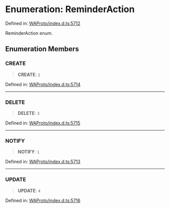 # Enumeration: ReminderAction

Defined in: [WAProto/index.d.ts:5712](https://github.com/Fokusdotid/Baileys/blob/c2e37a764497a58082d1525ba2f083f341e3eefa/WAProto/index.d.ts#L5712)

ReminderAction enum.

## Enumeration Members

### CREATE

> **CREATE**: `2`

Defined in: [WAProto/index.d.ts:5714](https://github.com/Fokusdotid/Baileys/blob/c2e37a764497a58082d1525ba2f083f341e3eefa/WAProto/index.d.ts#L5714)

***

### DELETE

> **DELETE**: `3`

Defined in: [WAProto/index.d.ts:5715](https://github.com/Fokusdotid/Baileys/blob/c2e37a764497a58082d1525ba2f083f341e3eefa/WAProto/index.d.ts#L5715)

***

### NOTIFY

> **NOTIFY**: `1`

Defined in: [WAProto/index.d.ts:5713](https://github.com/Fokusdotid/Baileys/blob/c2e37a764497a58082d1525ba2f083f341e3eefa/WAProto/index.d.ts#L5713)

***

### UPDATE

> **UPDATE**: `4`

Defined in: [WAProto/index.d.ts:5716](https://github.com/Fokusdotid/Baileys/blob/c2e37a764497a58082d1525ba2f083f341e3eefa/WAProto/index.d.ts#L5716)
